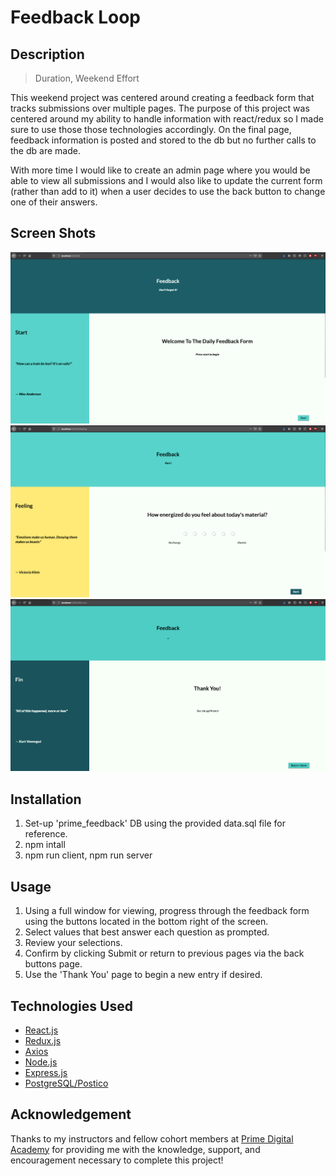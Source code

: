 # Feedback Loop

## Description

>Duration, Weekend Effort

This weekend project was centered around creating a feedback form that tracks submissions over multiple pages. The purpose of this project was centered around my ability to handle information with react/redux so I made sure to use those those technologies accordingly. On the final page, feedback information is posted and stored to the db but no further calls to the db are made.

With more time I would like to create an admin page where you would be able to view all submissions and I would also like to update the current form (rather than add to it) when a user decides to use the back button to change one of their answers.

## Screen Shots

![Start Screen](public/images/beginning.png)
![Example Question](public/images/middle.png)
![End Screen](public/images/end.png)

## Installation

1. Set-up 'prime_feedback' DB using the provided data.sql file for reference.
2. npm intall  
3. npm run client, npm run server

## Usage

1. Using a full window for viewing, progress through the feedback form using the buttons located in the bottom right of the screen.
2. Select values that best answer each question as prompted.
3. Review your selections.
4. Confirm by clicking Submit or return to previous pages via the back buttons page.
5. Use the 'Thank You' page to begin a new entry if desired.


## Technologies Used

- [React.js](https://reactjs.org/)
- [Redux.js](https://redux.js.org/)
- [Axios](https://www.npmjs.com/package/axios)
- [Node.js](https://nodejs.org/en/) 
- [Express.js](https://expressjs.com/)
- [PostgreSQL/Postico](https://www.postgresql.org/)

## Acknowledgement
Thanks to my instructors and fellow cohort members at [Prime Digital Academy](www.primeacademy.io) for providing me with the knowledge, support, and encouragement necessary to complete this project!

